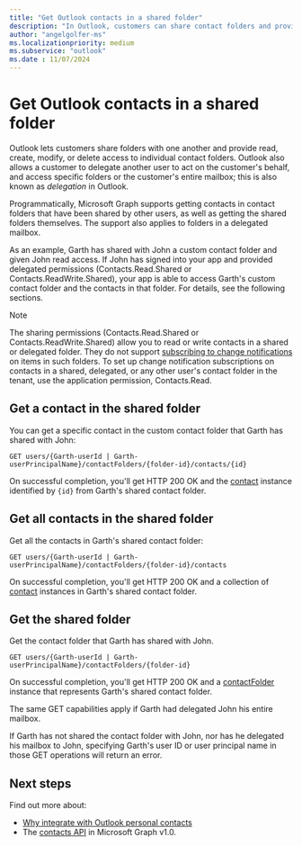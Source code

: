 ```yaml
---
title: "Get Outlook contacts in a shared folder"
description: "In Outlook, customers can share contact folders and provide access to folders. Outlook also lets a customer delegate another user to act on the customer's behalf."
author: "angelgolfer-ms"
ms.localizationpriority: medium
ms.subservice: "outlook"
ms.date : 11/07/2024
---
```


# Get Outlook contacts in a shared folder

Outlook lets customers share folders with one another and provide read, create, modify, or delete access to individual contact folders. Outlook also allows a customer to delegate another user to act on the customer's behalf, and access specific folders or the customer's entire mailbox; this is also known as *delegation* in Outlook.

Programmatically, Microsoft Graph supports getting contacts in contact folders that have been shared by other users, as well as getting the shared folders themselves. The support also applies to folders in a delegated mailbox.

As an example, Garth has shared with John a custom contact folder and given John read access. If John has signed into your app and provided delegated permissions (Contacts.Read.Shared or Contacts.ReadWrite.Shared), your app is able to access Garth's custom contact folder and the contacts in that folder. For details, see the following sections.

> [!NOTE]
> The sharing permissions (Contacts.Read.Shared or Contacts.ReadWrite.Shared) allow you to read or write contacts in a shared or delegated folder. They do not support [subscribing to change notifications](change-notifications-overview.md) on items in such folders. To set up change notification subscriptions on contacts in a shared, delegated, or any other user's contact folder in the tenant, use the application permission, Contacts.Read.

## Get a contact in the shared folder

You can get a specific contact in the custom contact folder that Garth has shared with John:

<!-- { "blockType": "ignored" } -->
```http
GET users/{Garth-userId | Garth-userPrincipalName}/contactFolders/{folder-id}/contacts/{id}
```

On successful completion, you'll get HTTP 200 OK and the [contact](/graph/api/resources/contact) instance identified by `{id}` from Garth's shared contact folder.

## Get all contacts in the shared folder

Get all the contacts in Garth's shared contact folder:

<!-- { "blockType": "ignored" } -->
```http
GET users/{Garth-userId | Garth-userPrincipalName}/contactFolders/{folder-id}/contacts
```

On successful completion, you'll get HTTP 200 OK and a collection of [contact](/graph/api/resources/contact) instances in Garth's shared contact folder.

## Get the shared folder

Get the contact folder that Garth has shared with John.

<!-- { "blockType": "ignored" } -->
```http
GET users/{Garth-userId | Garth-userPrincipalName}/contactFolders/{folder-id}
```

On successful completion, you'll get HTTP 200 OK and a [contactFolder](/graph/api/resources/contactfolder) instance that represents Garth's shared contact folder.

The same GET capabilities apply if Garth had delegated John his entire mailbox.

If Garth has not shared the contact folder with John, nor has he delegated his mailbox to John, specifying Garth's user ID or user principal name in those GET operations will return an error. 


## Next steps

Find out more about:

- [Why integrate with Outlook personal contacts](outlook-contacts-concept-overview.md)
- The [contacts API](/graph/api/resources/contact) in Microsoft Graph v1.0.
